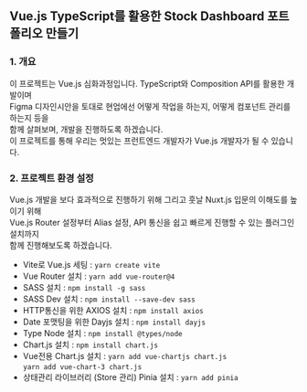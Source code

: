 ## Vue.js TypeScript를 활용한 Stock Dashboard 포트폴리오 만들기

### 1. 개요

이 프로젝트는 Vue.js 심화과정입니다. TypeScript와 Composition API를 활용한 개발이며 <br />
Figma 디자인시안을 토대로 현업에선 어떻게 작업을 하는지, 어떻게 컴포넌트 관리를 하는지 등을 <br />
함께 살펴보며, 개발을 진행하도록 하겠습니다. <br />
이 프로젝트를 통해 우리는 멋있는 프런트엔드 개발자가 Vue.js 개발자가 될 수 있습니다.

### 2. 프로젝트 환경 설정

Vue.js 개발을 보다 효과적으로 진행하기 위해 그리고 훗날 Nuxt.js 입문의 이해도를 높이기 위해 <br />
Vue.js Router 설정부터 Alias 설정, API 통신을 쉽고 빠르게 진행할 수 있는 플러그인 설치까지 <br />
함께 진행해보도록 하겠습니다. <br />

-   Vite로 Vue.js 세팅 : `yarn create vite`
-   Vue Router 설치 : `yarn add vue-router@4`
-   SASS 설치 : `npm install -g sass`
-   SASS Dev 설치 : `npm install --save-dev sass`
-   HTTP통신을 위한 AXIOS 설치 : `npm install axios`
-   Date 포맷팅을 위한 Dayjs 설치 : `npm install dayjs`
-   Type Node 설치 : `npm install @types/node`
-   Chart.js 설치 : `npm install chart.js`
-   Vue전용 Chart.js 설치 :
    `yarn add vue-chartjs chart.js` <br />
    `yarn add vue-chart-3 chart.js`
-   상태관리 라이브러리 (Store 관리) Pinia 설치 : `yarn add pinia`
